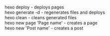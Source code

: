 hexo deploy - deploys pages  
hexo generate -d - regenerates files and deploys  
hexo clean - cleans generated files  
hexo new page 'Page name' - creates a page  
hexo new 'Post name' - creates a post  